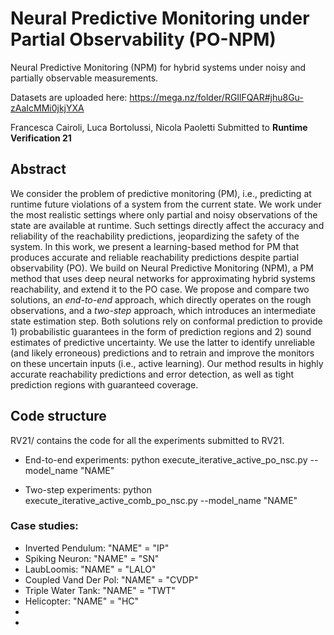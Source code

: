 # Neural Predictive Monitoring under Partial Observability (PO-NPM)
Neural Predictive Monitoring (NPM) for hybrid systems under noisy and partially observable measurements.

Datasets are uploaded here: https://mega.nz/folder/RGIlFQAR#jhu8Gu-zAaIcMMi0jkjYXA

Francesca Cairoli, Luca Bortolussi, Nicola Paoletti
Submitted to **Runtime Verification 21**

## Abstract
We consider the problem of predictive monitoring (PM), i.e., predicting at runtime future violations of a system from the current state. We work under the most realistic settings where only partial and noisy observations of the state are available at runtime. Such settings directly affect the accuracy and reliability of the reachability predictions, jeopardizing the safety of the system. 
In this work, we present a learning-based method for PM that produces accurate and reliable reachability predictions despite partial observability (PO).
We build on Neural Predictive Monitoring (NPM), a PM method that uses deep neural networks for approximating hybrid systems reachability, and extend it to the PO case. We propose and compare two solutions, an *end-to-end* approach, which directly operates on the rough observations, and a *two-step* approach, which introduces an intermediate state estimation step. Both solutions rely on conformal prediction to provide 1) probabilistic guarantees in the form of prediction regions and 2) sound estimates of predictive uncertainty. We use the latter to identify unreliable (and likely erroneous) predictions and to retrain and improve the monitors on these uncertain inputs (i.e., active learning). Our method results in highly accurate reachability predictions and error detection, as well as tight prediction regions with guaranteed coverage. 

## Code structure
RV21/ contains the code for all the experiments submitted to RV21.

- End-to-end experiments:
python execute_iterative_active_po_nsc.py --model_name "NAME"

- Two-step experiments:
python execute_iterative_active_comb_po_nsc.py --model_name "NAME"

### Case studies:
- Inverted Pendulum: "NAME" = "IP"
- Spiking Neuron: "NAME" = "SN"
- LaubLoomis: "NAME" = "LALO"
- Coupled Vand Der Pol: "NAME" = "CVDP"
- Triple Water Tank: "NAME" = "TWT"
- Helicopter: "NAME" = "HC"
-
-
